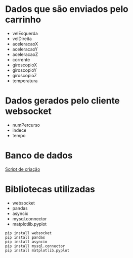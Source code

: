 # Dados que são enviados pelo carrinho

- velEsquerda
- velDireita
- aceleracaoX
- aceleracaoY
- aceleracaoZ
- corrente
- giroscopioX
- giroscopioY
- giroscopioZ
- temperatura

# Dados gerados pelo cliente websocket

- numPercurso
- indece
- tempo

# Banco de dados

[Script de criação](./script.sql)

# Bibliotecas utilizadas

- websocket
- pandas
- asyncio
- mysql.connector
- matplotlib.pyplot

```
pip install websocket
pip install pandas
pip install asyncio
pip install mysql.connector
pip install matplotlib.pyplot

```

